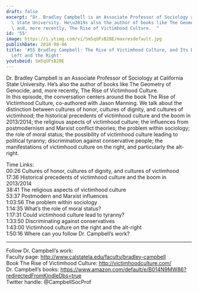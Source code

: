 ```yaml
---
draft: false
excerpt: "Dr. Bradley Campbell is an Associate Professor of Sociology at California\
  \ State University. He\u2019s also the author of books like The Geometry of Genocide,\
  \ and, more recently, The Rise of Victimhood Culture.  "
id: '55'
image: https://i.ytimg.com/vi/Sm5qUFsB2BE/maxresdefault.jpg
publishDate: 2018-08-06
title: '#55 Bradley Campbell: The Rise of Victimhood Culture, and Its Dangers on the
  Left and the Right'
youtubeid: Sm5qUFsB2BE
---
```

<div class="timelinks">

Dr. Bradley Campbell is an Associate Professor of Sociology at California State University. He’s also the author of books like The Geometry of Genocide, and, more recently, The Rise of Victimhood Culture.  
In this episode, the conversation centers around the book The Rise of Victimhood Culture, co-authored with Jason Manning. We talk about the distinction between cultures of honor, cultures of dignity, and cultures of victimhood; the historical precedents of victimhood culture and the boom in 2013/2014; the religious aspects of victimhood culture; the influences from postmodernism and Marxist conflict theories; the problem within sociology; the role of moral status; the possibility of victimhood culture leading to political tyranny; discrimination against conservative people; the manifestations of victimhood culture on the right, and particularly the alt-right.

Time Links:  
<time>00:26</time> Cultures of honor, cultures of dignity, and cultures of victimhood  
<time>17:36</time> Historical precedents of victimhood culture and the boom in 2013/2014  
<time>38:41</time> The religious aspects of victimhood culture  
<time>53:37</time> Postmodern and Marxist influences  
<time>1:03:56</time> The problem within sociology  
<time>1:14:35</time> What’s the role of moral status?  
<time>1:17:31</time> Could victimhood culture lead to tyranny?  
<time>1:33:50</time> Discriminating against conservatives  
<time>1:43:00</time> Victimhood culture on the right and the alt-right  
<time>1:50:16</time> Where can you follow Dr. Campbell’s work?

---

Follow Dr. Campbell’s work:  
Faculty page: http://www.calstatela.edu/faculty/bradley-campbell  
Book The Rise of Victimhood Culture: http://victimhoodculture.com/  
Dr. Campbell’s books: https://www.amazon.com/default/e/B014N9MW86?redirectedFromKindleDbs=true  
Twitter handle: @CampbellSocProf
</div>

